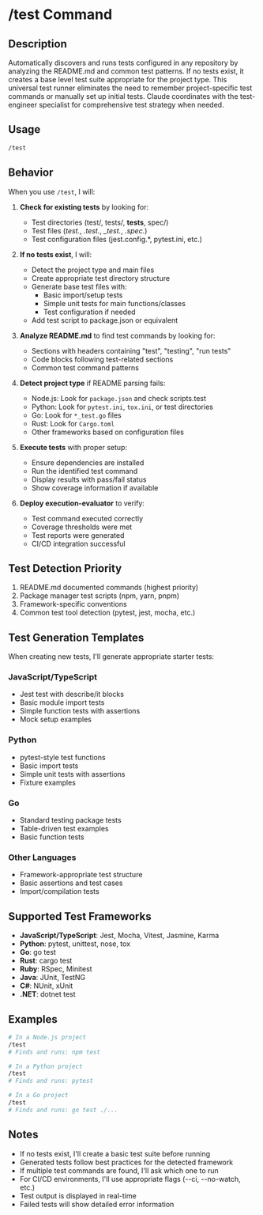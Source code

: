 # /test Command

## Description

Automatically discovers and runs tests configured in any repository by analyzing the README.md and common test patterns. If no tests exist, it creates a base level test suite appropriate for the project type. This universal test runner eliminates the need to remember project-specific test commands or manually set up initial tests. Claude coordinates with the test-engineer specialist for comprehensive test strategy when needed.

## Usage

```bash
/test
```

## Behavior

When you use `/test`, I will:

1. **Check for existing tests** by looking for:
   - Test directories (test/, tests/, **tests**, spec/)
   - Test files (*test.*, *.test.*, *_test.*, *.spec.*)
   - Test configuration files (jest.config.*, pytest.ini, etc.)

2. **If no tests exist**, I will:
   - Detect the project type and main files
   - Create appropriate test directory structure
   - Generate base test files with:
     - Basic import/setup tests
     - Simple unit tests for main functions/classes
     - Test configuration if needed
   - Add test script to package.json or equivalent

3. **Analyze README.md** to find test commands by looking for:
   - Sections with headers containing "test", "testing", "run tests"
   - Code blocks following test-related sections
   - Common test command patterns

4. **Detect project type** if README parsing fails:
   - Node.js: Look for `package.json` and check scripts.test
   - Python: Look for `pytest.ini`, `tox.ini`, or test directories
   - Go: Look for `*_test.go` files
   - Rust: Look for `Cargo.toml`
   - Other frameworks based on configuration files

5. **Execute tests** with proper setup:
   - Ensure dependencies are installed
   - Run the identified test command
   - Display results with pass/fail status
   - Show coverage information if available

6. **Deploy execution-evaluator** to verify:
   - Test command executed correctly
   - Coverage thresholds were met
   - Test reports were generated
   - CI/CD integration successful

## Test Detection Priority

1. README.md documented commands (highest priority)
2. Package manager test scripts (npm, yarn, pnpm)
3. Framework-specific conventions
4. Common test tool detection (pytest, jest, mocha, etc.)

## Test Generation Templates

When creating new tests, I'll generate appropriate starter tests:

### JavaScript/TypeScript

- Jest test with describe/it blocks
- Basic module import tests
- Simple function tests with assertions
- Mock setup examples

### Python

- pytest-style test functions
- Basic import tests
- Simple unit tests with assertions
- Fixture examples

### Go

- Standard testing package tests
- Table-driven test examples
- Basic function tests

### Other Languages

- Framework-appropriate test structure
- Basic assertions and test cases
- Import/compilation tests

## Supported Test Frameworks

- **JavaScript/TypeScript**: Jest, Mocha, Vitest, Jasmine, Karma
- **Python**: pytest, unittest, nose, tox
- **Go**: go test
- **Rust**: cargo test
- **Ruby**: RSpec, Minitest
- **Java**: JUnit, TestNG
- **C#**: NUnit, xUnit
- **.NET**: dotnet test

## Examples

```bash
# In a Node.js project
/test
# Finds and runs: npm test

# In a Python project  
/test
# Finds and runs: pytest

# In a Go project
/test  
# Finds and runs: go test ./...
```

## Notes

- If no tests exist, I'll create a basic test suite before running
- Generated tests follow best practices for the detected framework
- If multiple test commands are found, I'll ask which one to run
- For CI/CD environments, I'll use appropriate flags (--ci, --no-watch, etc.)
- Test output is displayed in real-time
- Failed tests will show detailed error information
